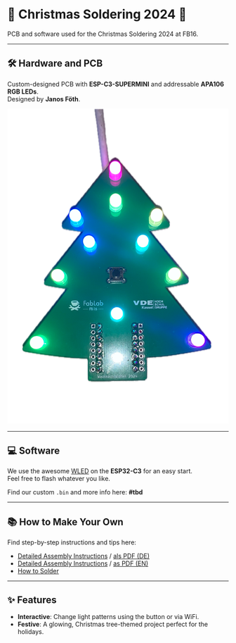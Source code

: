 # 🎄 Christmas Soldering 2024 🎄

PCB and software used for the Christmas Soldering 2024 at FB16.

---

## 🛠 Hardware and PCB

Custom-designed PCB with **ESP-C3-SUPERMINI** and addressable **APA106 RGB LEDs**.  
Designed by **Janos Föth**.

![PCB Front Side](/documentation/images/Baum_fertig.png)

---

## 💻 Software

We use the awesome [WLED](https://github.com/Aircoookie/WLED) on the **ESP32-C3** for an easy start.  
Feel free to flash whatever you like.

Find our custom `.bin` and more info here: **#tbd**

---

## 📚 How to Make Your Own

Find step-by-step instructions and tips here:

- [Detailed Assembly Instructions](/documentation/Build%20Instructions%20DE.md) / [als PDF (DE)](/documentation/PDFs/Build%20Instructions%20DE.pdf)
- [Detailed Assembly Instructions](/documentation/Build%20Instructions%20EN.md) / [as PDF (EN)](/documentation/PDFs/Build%20Instructions%20EN.pdf)
- [How to Solder](/documentation/How%20to%20Solder.md)

---

## ✨ Features

- **Interactive**: Change light patterns using the button or via WiFi.
- **Festive**: A glowing, Christmas tree-themed project perfect for the holidays.
